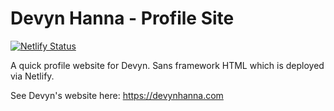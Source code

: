 # Devyn Hanna - Profile Site

[![Netlify Status](https://api.netlify.com/api/v1/badges/dce4d184-609d-4c65-a789-bdd234e0769b/deploy-status)](https://app.netlify.com/sites/devyn-m-hanna/deploys)

A quick profile website for Devyn. Sans framework HTML which is deployed via Netlify.

See Devyn's website here: https://devynhanna.com


